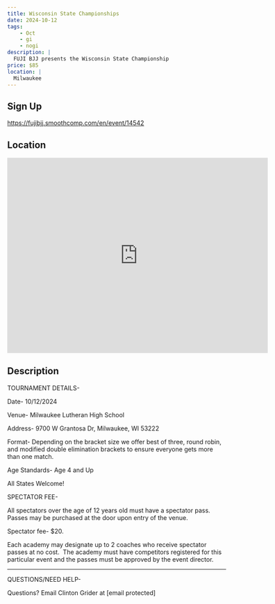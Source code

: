 ```yaml
---
title: Wisconsin State Championships
date: 2024-10-12
tags:
    - Oct
    - gi 
    - nogi 
description: |
  FUJI BJJ presents the Wisconsin State Championship
price: $85
location: |
  Milwaukee
---
```

## Sign Up
https://fujibjj.smoothcomp.com/en/event/14542

## Location
<iframe src="https://www.google.com/maps/embed?pb=!1m18!1m12!1m3!1d12345.6789!2d-88.0347487!3d43.0963353!2m3!1f0!2f0!3f0!3m2!1i1024!2i768!4f13.1!3m3!1m2!1s0x0%3A0x0!2z43.0963353!5e0!3m2!1sen!2sus!4v1234567890" width="600" height="450" style="border:0;" allowfullscreen="" loading="lazy"></iframe>

## Description
TOURNAMENT DETAILS- 


Date- 10/12/2024


Venue- Milwaukee Lutheran High School


Address- 9700 W Grantosa Dr, Milwaukee, WI 53222


Format- Depending on the bracket size we offer best of three, round robin, and modified double elimination brackets to ensure everyone gets more than one match.


Age Standards- Age 4 and Up


All States Welcome!


SPECTATOR FEE-


All spectators over the age of 12 years old must have a spectator pass.  Passes may be purchased at the door upon entry of the venue.



Spectator fee- $20.



Each academy may designate up to 2 coaches who receive spectator passes at no cost.  The academy must have competitors registered for this particular event and the passes must be approved by the event director.


_______________________________________________________________________________


QUESTIONS/NEED HELP-


Questions? Email Clinton Grider at [email protected]